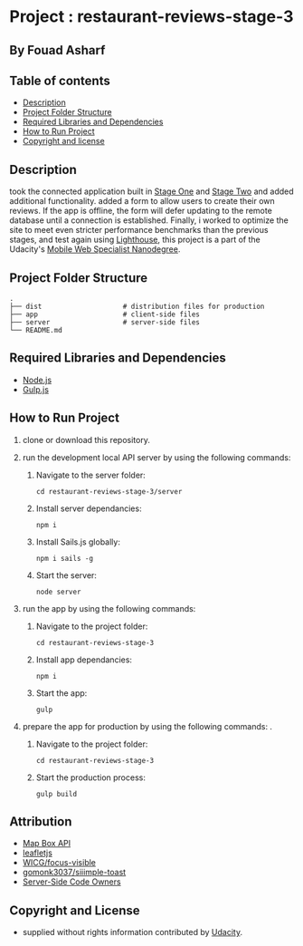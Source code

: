 # Project : restaurant-reviews-stage-3
## By  Fouad Asharf

## Table of contents
- [Description](#description)
- [Project Folder Structure](#project-folder-structure)
- [Required Libraries and Dependencies](#required-libraries-and-dependencies)
- [How to Run Project](#how-to-run-project)
- [Copyright and license](#copyright-and-license)

## Description
took the connected application built in [Stage One](https://github.com/fouad3/restaurant-reviews-stage-1) and [Stage Two](https://github.com/fouad3/restaurant-reviews-stage-2) and added additional functionality. added a form to allow users to create their own reviews. If the app is offline, the form will defer updating to the remote database until a connection is established. Finally, i worked to optimize the site to meet even stricter performance benchmarks than the previous stages, and test again using [Lighthouse](https://developers.google.com/web/tools/lighthouse), this project is a part of the Udacity's [Mobile Web Specialist
Nanodegree](https://www.udacity.com/course/mobile-web-specialist-nanodegree--nd024).


## Project Folder Structure
    .
    ├── dist                    # distribution files for production
    ├── app                     # client-side files 
    ├── server                  # server-side files 
    └── README.md


## Required Libraries and Dependencies
  * [Node.js](https://nodejs.org/en/)
  * [Gulp.js](https://github.com/gulpjs/gulp/blob/master/docs/getting-started/1-quick-start.md)

## How to Run Project

1. clone or download this repository.

2. run the development local API server by using the following commands:
      1. Navigate to the server folder:
          ```
          cd restaurant-reviews-stage-3/server
          ```
      2. Install server dependancies:
          ```
          npm i
          ```
      3. Install Sails.js globally:
          ```
          npm i sails -g
          ```
      4. Start the server:
          ```
          node server
          ```
      
3. run the app by using the following commands:
      1. Navigate to the project folder:
          ```
          cd restaurant-reviews-stage-3
          ```
      2. Install app dependancies:
          ```
          npm i
          ```
      3. Start the app:
          ```
          gulp
          ```
      
 4. prepare the app for production by using the following commands:
 .
      1. Navigate to the project folder:
          ```
          cd restaurant-reviews-stage-3
          ```
      2. Start the production process:
          ```
          gulp build
          ```


## Attribution
* [Map Box API](https://www.mapbox.com/install/)
* [leafletjs](https://leafletjs.com/)
* [WICG/focus-visible](https://github.com/WICG/focus-visible)
* [gomonk3037/siiimple-toast](https://github.com/gomonk3037/siiimple-toast)
* [Server-Side Code Owners](https://github.com/udacity/mws-restaurant-stage-3/blob/master/CODEOWNERS)

## Copyright and License
- supplied without rights information contributed by [Udacity](http://www.udacity.com).
